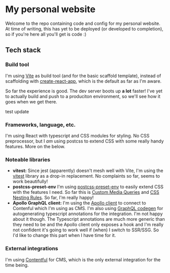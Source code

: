 # My personal website

Welcome to the repo containing code and config for my personal website.
At time of writing, this has yet to be deployed (or developed to completion), so if you're here
all you'll get is code :)

## Tech stack

### Build tool

I'm using [Vite](https://vitejs.dev/) as build tool (and for the basic scaffold template), instead of
scaffolding with [create-react-app](https://github.com/facebook/create-react-app), which is the default as far as I'm aware.

So far the experience is good. The dev server boots up **a lot** faster! I've yet to actually
build and push to a produciton environment, so we'll see how it goes when we get there.

test update

### Frameworks, language, etc.

I'm using React with typescript and CSS modules for styling. No CSS preprocessor, but I _am_
using postcss to extend CSS with some really handy features. More on the below.

### Noteable libraries

-   **vitest:** Since jest (apparently) doesn't mesh well with Vite, I'm using the [vitest](https://vitest.dev/) library as a drop-in replacement. No complaints so far, seems to work
    beautifully!
-   **postcss-preset-env** I'm using [postcss-preset-env](https://preset-env.cssdb.org/) to
    easily extend CSS with the features I need. So far this is [Custom Media Queries](https://preset-env.cssdb.org/features/#custom-media-queries) and [CSS Nesting Rules](https://preset-env.cssdb.org/features/#nesting-rules). So far, I'm really happy!
-   **Apollo GraphQL client:** I'm using the [Apollo client](https://www.apollographql.com/docs/react/) to connect to Contenful which I'm using as CMS. I'm also using [GraphQL codegen](https://the-guild.dev/graphql/codegen) for autogenerating typescript annotations for the integration. I'm not happy about it though. The Typescript annotations are much more generic than they need to be and the Apollo client only exposes a hook and I'm really not confident it's going to work well if (when) I switch to SSR/SSG. So I'd like to change this part when I have time for it.

### External integrations

I'm using [Contentful](https://www.contentful.com/) for CMS, which is the only external integration for the time being.
